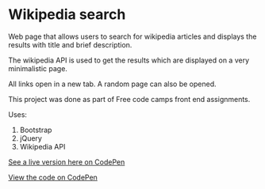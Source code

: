 # Wikipedia search

Web page that allows users to search for wikipedia articles and displays the results with title and brief description.

The wikipedia API is used to get the results which are displayed on a very minimalistic page.

All links open in a new tab. A random page can also be opened.

This project was done as part of Free code camps front end assignments.

Uses:

1. Bootstrap
2. jQuery
3. Wikipedia API

[See a live version here on CodePen](https://codepen.io/adevwatkin/full/RMZwrV/)

[View the code on CodePen](https://codepen.io/adevwatkin/pen/RMZwrV)

